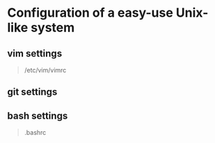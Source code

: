 Configuration of a easy-use Unix-like system
============================================

## vim settings

> /etc/vim/vimrc



## git settings



## bash settings

> .bashrc
